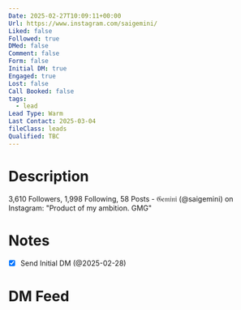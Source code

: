 ```yaml
---
Date: 2025-02-27T10:09:11+00:00
Url: https://www.instagram.com/saigemini/
Liked: false
Followed: true
DMed: false
Comment: false
Form: false
Initial DM: true
Engaged: true
Lost: false
Call Booked: false
tags:
  - lead
Lead Type: Warm
Last Contact: 2025-03-04
fileClass: leads
Qualified: TBC
---
```

# Description
3,610 Followers, 1,998 Following, 58 Posts - 𝔊𝔢𝔪𝔦𝔫𝔦 (@saigemini) on Instagram: "Product of my ambition. GMG"
# Notes
- [x] Send Initial DM (@2025-02-28)
# DM Feed